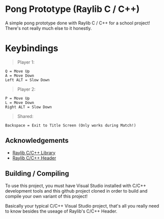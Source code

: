 # Pong Prototype (Raylib C / C++)

A simple pong prototype done with Raylib C / C++ for a school project!
There's not really much else to it honestly.

# Keybindings
> Player 1:
```
Q = Move Up
A = Move Down
Left ALT = Slow Down
```

> Player 2:
```
P = Move Up
L = Move Down
Right ALT = Slow Down
```

> Shared:
```
Backspace = Exit to Title Screen (Only works during Match!)
```

## Acknowledgements

 - [Raylib C/C++ Library](https://github.com/raysan5/raylib/tree/master)
 - [Raylib C/C++ Header](https://github.com/raysan5/raylib/blob/master/src/raylib.h)

## Building / Compiling

To use this project, you must have Visual Studio installed with C/C++ development tools and this github project cloned in order to build and compile your own variant of this project!

Basically your typical C/C++ Visual Studio project, that's all you really need to know besides the useage of Raylib's C/C++ Header.
